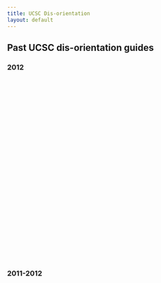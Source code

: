 ```yaml
---
title: UCSC Dis-orientation
layout: default
---
```


## Past UCSC dis-orientation guides

### 2012

<div data-configid="10878702/6782993" style="width: 650px; height: 421px; margin:0 auto;" class="issuuembed"></div><script type="text/javascript" src="//e.issuu.com/embed.js" async="true"></script>

### 2011-2012

<div data-configid="10878702/7247301" style="width: 650px; height: 4210px;" class="issuuembed"></div><script type="text/javascript" src="//e.issuu.com/embed.js" async="true"></script>

### 2009-2010

### 2007-2008

### 2006

### 2004
